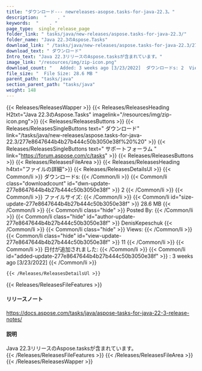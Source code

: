 ```yaml
---
title: "ダウンロード--- newreleases-asopse.tasks-for-java-22.3。" 
description:  "    . " 
keywords:  "    . " 
page_type:  single_release_page
folder_link: " tasks/java/new-releases/aspose.tasks-for-java-22.3/"
folder_name: "Java 22.3のAspose.Tasks"
download_link: " /tasks/java/new-releases/aspose.tasks-for-java-22.3/277e8647644b4b27b444c50b3050e38f"
download_text: " ダウンロード"
Intro_text: "Java 22.3リリースのAspose.tasksが含まれています。"
image_link: "/resources/img/zip-icon.png"
download_count: "   Added: 3 weeks ago [3/23/2022]  ダウンロードs: 2  Views: 10"
file_size: "  File Size: 28.6 MB "
parent_path: "tasks/java"
section_parent_path: "tasks/java"
weight: 148
---
```


{{< Releases/ReleasesWapper >}}
  {{< Releases/ReleasesHeading H2txt="Java 22.3のAspose.Tasks" imagelink="/resources/img/zip-icon.png">}}
  {{< Releases/ReleasesButtons >}}
    {{< Releases/ReleasesSingleButtons text=" ダウンロード" link="/tasks/java/new-releases/aspose.tasks-for-java-22.3/277e8647644b4b27b444c50b3050e38f%20%20" >}}
    {{< Releases/ReleasesSingleButtons text=" サポートフォーラム " link="https://forum.aspose.com/c/tasks" >}}
  {{< Releases/ReleasesButtons >}}
  {{< Releases/ReleasesFileArea >}}
    {{< Releases/ReleasesHeading h4txt="ファイルの詳細">}}
    {{< Releases/ReleasesDetailsUl >}}
            {{< Common/li  >}} ダウンロードs: {{< /Common/li >}} 
      {{< Common/li class="downloadcount" id="dwn-update-277e8647644b4b27b444c50b3050e38f" >}} 2 {{< /Common/li >}} 
      {{< Common/li  >}} ファイルサイズ: {{< /Common/li >}} 
      {{< Common/li id="size-update-277e8647644b4b27b444c50b3050e38f" >}} 28.6 MB {{< /Common/li >}} 
      {{< Common/li  class="hide" >}} Posted By: {{< /Common/li >}} 
      {{< Common/li class="hide" id="author-update-277e8647644b4b27b444c50b3050e38f" >}} DenisKepeschuk {{< /Common/li >}} 
      {{< Common/li class="hide"  >}} Views: {{< /Common/li >}} 
      {{< Common/li class="hide" id="view-update-277e8647644b4b27b444c50b3050e38f" >}} 11 {{< /Common/li >}} 
      {{< Common/li  >}} 日付が追加されました: {{< /Common/li >}} 
      {{< Common/li id="added-update-277e8647644b4b27b444c50b3050e38f" >}} : 3 weeks ago [3/23/2022] {{< /Common/li >}} 

    {{< /Releases/ReleasesDetailsUl >}}

  {{< Releases/ReleasesFileFeatures >}}
      <h4>リリースノート</h4><div><a href="https://docs.aspose.com/tasks/java/aspose-tasks-for-java-22-3-release-notes/">https://docs.aspose.com/tasks/java/aspose-tasks-for-java-22-3-release-notes/</a></div><h4>説明</h4><div class="HTMLDescription">Java 22.3リリースのAspose.tasksが含まれています。</div>
  {{< /Releases/ReleasesFileFeatures >}}
 {{< /Releases/ReleasesFileArea >}}
{{< /Releases/ReleasesWapper >}}


